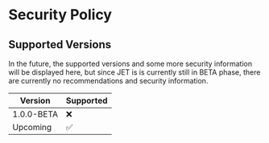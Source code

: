 # Security Policy

## Supported Versions

In the future, the supported versions and some more security information will be displayed here, but since JET is
is currently still in BETA phase, there are currently no recommendations and security information.

| Version | Supported          |
| ------- | ------------------ |
| 1.0.0-BETA   | :x: |
| Upcoming   | :white_check_mark: |
